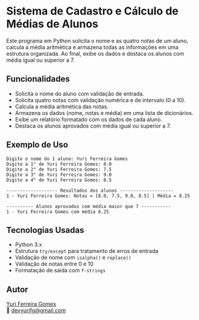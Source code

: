 # Sistema de Cadastro e Cálculo de Médias de Alunos

Este programa em Python solicita o nome e as quatro notas de um aluno, calcula a média aritmética e armazena todas as informações em uma estrutura organizada. Ao final, exibe os dados e destaca os alunos com média igual ou superior a 7.

## Funcionalidades

- Solicita o nome do aluno com validação de entrada.
- Solicita quatro notas com validação numérica e de intervalo (0 a 10).
- Calcula a média aritmética das notas.
- Armazena os dados (nome, notas e média) em uma lista de dicionários.
- Exibe um relatório formatado com os dados de cada aluno.
- Destaca os alunos aprovados com média igual ou superior a 7. 

## Exemplo de Uso
```
Digite o nome do 1 aluno: Yuri Ferreira Gomes
Digite a 1° de Yuri Ferreira Gomes: 8.0
Digite a 2° de Yuri Ferreira Gomes: 7.5
Digite a 3° de Yuri Ferreira Gomes: 9.0
Digite a 4° de Yuri Ferreira Gomes: 8.5

------------------- Resultados dos alunos --------------------
1 - Yuri Ferreira Gomes: Notas = [8.0, 7.5, 9.0, 8.5] | Média = 8.25

---------- Alunos aprovados com média maior que 7 -----------
1 - Yuri Ferreira Gomes com média 8.25
```
## Tecnologias Usadas

- Python 3.x  
- Estrutura `try/except` para tratamento de erros de entrada  
- Validação de nome com `isalpha()` e `replace()`  
- Validação de notas entre 0 e 10  
- Formatação de saída com `f-strings` 

## Autor

[Yuri Ferreira Gomes](https://github.com/devyurifg)  
📧 devyurifg@gmail.com